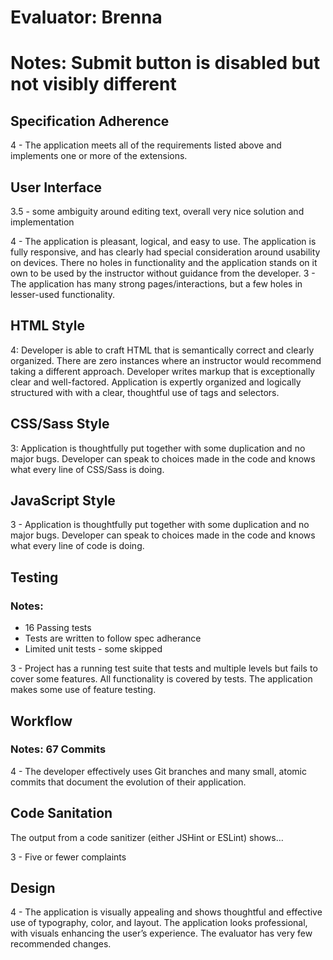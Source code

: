 # Evaluator: Brenna

# Notes: Submit button is disabled but not visibly different

## Specification Adherence

4 - The application meets all of the requirements listed above and implements one or more of the extensions.

## User Interface

3.5 - some ambiguity around editing text, overall very nice solution and implementation

4 - The application is pleasant, logical, and easy to use. The application is fully responsive, and has clearly had special consideration around usability on devices. There no holes in functionality and the application stands on it own to be used by the instructor without guidance from the developer.
3 - The application has many strong pages/interactions, but a few holes in lesser-used functionality.


## HTML Style

4: Developer is able to craft HTML that is semantically correct and clearly organized. There are zero instances where an instructor would recommend taking a different approach. Developer writes markup that is exceptionally clear and well-factored. Application is expertly organized and logically structured with with a clear, thoughtful use of tags and selectors.

## CSS/Sass Style

3: Application is thoughtfully put together with some duplication and no major bugs. Developer can speak to choices made in the code and knows what every line of CSS/Sass is doing.


## JavaScript Style

3 - Application is thoughtfully put together with some duplication and no major bugs. Developer can speak to choices made in the code and knows what every line of code is doing.


## Testing  

### Notes:
  - 16 Passing tests
  - Tests are written to follow spec adherance
  - Limited unit tests - some skipped

3 - Project has a running test suite that tests and multiple levels but fails to cover some features. All functionality is covered by tests. The application makes some use of feature testing.

## Workflow  

### Notes: 67 Commits

4 - The developer effectively uses Git branches and many small, atomic commits that document the evolution of their application.

## Code Sanitation  

The output from a code sanitizer (either JSHint or ESLint) shows…

3 - Five or fewer complaints  

## Design

4 - The application is visually appealing and shows thoughtful and effective use of typography, color, and layout. The application looks professional, with visuals enhancing the user’s experience. The evaluator has very few recommended changes.
